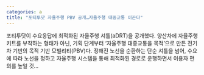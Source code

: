 ```yaml
---
categories: a
title: "포티투닷 자율주행 PBV 공개…자율주행 대중교통 이끈다"
---
```

 포티투닷이 수요응답에 최적화된 자율주행 셔틀(aDRT)을 공개했다. 양산차에 자율주행 키트를 부착하는 형태가 아닌, 기획 단계부터 ‘자율주행 대중교통을 목적’으로 만든 전기차 기반의 목적 기반 모빌리티(PBV)다. 정해진 노선을 순환하는 단순 셔틀을 넘어, 수요에 따라 노선을 정하고 자율주행 시스템을 통해 최적화된 경로로 운행하면서 이용자 편의를 높일 것...